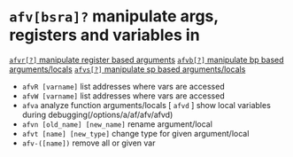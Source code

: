 <!-- TITLE: afv -->

#  `afv[bsra]?`   manipulate args, registers and variables in

[ `afvr[?]`   manipulate register based arguments](/options/a/af/afv/afvr)
[ `afvb[?]`   manipulate bp based arguments/locals](/options/a/af/afv/afvb)
[ `afvs[?]`   manipulate sp based arguments/locals](/options/a/af/afv/afvs)
- `afvR [varname]`   list addresses where vars are accessed
- `afvW [varname]`   list addresses where vars are accessed
- `afva`   analyze function arguments/locals
[ `afvd` ] show local variables during debugging(/options/a/af/afv/afvd)
- `afvn [old_name] [new_name]`   rename argument/local
- `afvt [name] [new_type]`   change type for given argument/local
- `afv-([name])`   remove all or given var